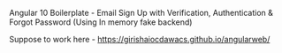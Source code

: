 Angular 10 Boilerplate - Email Sign Up with Verification, Authentication & Forgot Password (Using In memory fake backend)


Suppose to work here - 
https://girishaiocdawacs.github.io/angularweb/



